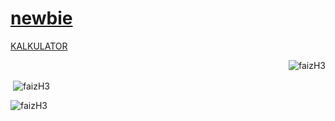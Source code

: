 <a href="https://github.com/faizH3/newbie/"><h1><b>newbie</b></h1></a>
<a href="https://github.com/faizH3/newbie/blob/MyCourses/kalkulator_sederhana.py">KALKULATOR</a>
<p align="right"> <img src="https://komarev.com/ghpvc/?username=faizH3" alt="faizH3" /> </p>
<p>&nbsp;<img align="center" src="https://github-readme-stats.vercel.app/api?username=faizH3&show_icons=true" alt="faizH3" /></p>
<p><img align="justify" img-size="100%" src="https://github-readme-stats.vercel.app/api/top-langs/?username=faizH3&layout=compact&hide=html"alt="faizH3"/></p>
